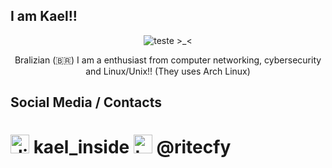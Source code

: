## I am Kael!!

<p align="center">
  <img src="https://github.com/user-attachments/assets/77df829e-9418-4c47-babf-1100b0df9ea3" alt="teste"> >_<
</p>
<p align="center"> 
  Bralizian (🇧🇷) I am a enthusiast from computer networking, cybersecurity and Linux/Unix!! (They uses Arch Linux)
</p>

## Social Media / Contacts

#  <img src="https://cdn.prod.website-files.com/6257adef93867e50d84d30e2/636e0a6918e57475a843f59f_icon_clyde_black_RGB.svg" alt="discord" width="30" height="30">  kael_inside <img src="https://www.svgrepo.com/show/452115/telegram.svg" alt="telegram" width="30" height="30">  @ritecfy
  



